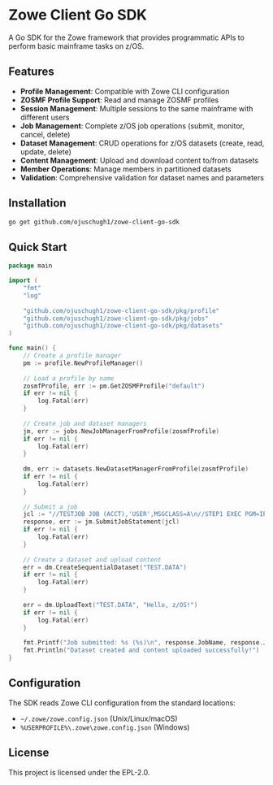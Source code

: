 # Zowe Client Go SDK

A Go SDK for the Zowe framework that provides programmatic APIs to perform basic mainframe tasks on z/OS.

## Features

- **Profile Management**: Compatible with Zowe CLI configuration
- **ZOSMF Profile Support**: Read and manage ZOSMF profiles
- **Session Management**: Multiple sessions to the same mainframe with different users
- **Job Management**: Complete z/OS job operations (submit, monitor, cancel, delete)
- **Dataset Management**: CRUD operations for z/OS datasets (create, read, update, delete)
- **Content Management**: Upload and download content to/from datasets
- **Member Operations**: Manage members in partitioned datasets
- **Validation**: Comprehensive validation for dataset names and parameters

## Installation

```bash
go get github.com/ojuschugh1/zowe-client-go-sdk
```

## Quick Start

```go
package main

import (
    "fmt"
    "log"
    
    "github.com/ojuschugh1/zowe-client-go-sdk/pkg/profile"
    "github.com/ojuschugh1/zowe-client-go-sdk/pkg/jobs"
    "github.com/ojuschugh1/zowe-client-go-sdk/pkg/datasets"
)

func main() {
    // Create a profile manager
    pm := profile.NewProfileManager()
    
    // Load a profile by name
    zosmfProfile, err := pm.GetZOSMFProfile("default")
    if err != nil {
        log.Fatal(err)
    }
    
    // Create job and dataset managers
    jm, err := jobs.NewJobManagerFromProfile(zosmfProfile)
    if err != nil {
        log.Fatal(err)
    }
    
    dm, err := datasets.NewDatasetManagerFromProfile(zosmfProfile)
    if err != nil {
        log.Fatal(err)
    }
    
    // Submit a job
    jcl := "//TESTJOB JOB (ACCT),'USER',MSGCLASS=A\n//STEP1 EXEC PGM=IEFBR14"
    response, err := jm.SubmitJobStatement(jcl)
    if err != nil {
        log.Fatal(err)
    }
    
    // Create a dataset and upload content
    err = dm.CreateSequentialDataset("TEST.DATA")
    if err != nil {
        log.Fatal(err)
    }
    
    err = dm.UploadText("TEST.DATA", "Hello, z/OS!")
    if err != nil {
        log.Fatal(err)
    }
    
    fmt.Printf("Job submitted: %s (%s)\n", response.JobName, response.JobID)
    fmt.Println("Dataset created and content uploaded successfully!")
}
```

## Configuration

The SDK reads Zowe CLI configuration from the standard locations:
- `~/.zowe/zowe.config.json` (Unix/Linux/macOS)
- `%USERPROFILE%\.zowe\zowe.config.json` (Windows)

## License

This project is licensed under the EPL-2.0. 
